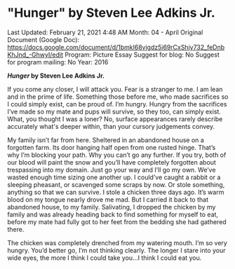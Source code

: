 # "Hunger" by Steven Lee Adkins Jr.

Last Updated: February 21, 2021 4:48 AM
Month: 04 - April
Original Document (Google Doc): https://docs.google.com/document/d/1bmkl68vjgdz5i69rCxShiy732_feDnbKhJnd_-GhwyI/edit
Program: Picture Essay
Suggest for blog: No
Suggest for program mailing: No
Year: 2016

***Hunger* by Steven Lee Adkins Jr.**

If you come any closer, I will attack you. Fear is a stranger to me. I am lean and in the prime of life. Something those before me, who made sacrifices so I could simply exist, can be proud of. I’m hungry. Hungry from the sacrifices I’ve made so my mate and pups will survive, so they too, can simply exist. What, you thought I was a loner? No, surface appearances rarely describe accurately what's deeper within, than your cursory judgements convey.

My family isn’t far from here. Sheltered in an abandoned house on a forgotten farm. Its door hanging half open from one rusted hinge. That’s why I’m blocking your path. Why you can’t go any further. If you try, both of our blood will paint the snow and you’ll have completely forgotten about trespassing into my domain. Just go your way and I’ll go my own. We’ve wasted enough time sizing one another up. I could’ve caught a rabbit or a sleeping pheasant, or scavenged some scraps by now. Or stole something, anything so that we can survive. I stole a chicken three days ago. It’s warm blood on my tongue nearly drove me mad. But I carried it back to that abandoned house, to my family. Salivating, I dropped the chicken by my family and was already heading back to find something for myself to eat, before my mate had fully got to her feet from the bedding she had gathered there.

The chicken was completely drenched from my watering mouth. I’m so very hungry. You’d better go, I’m not thinking clearly. The longer I stare into your wide eyes, the more I think I could take you...I think I could eat you.